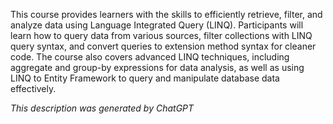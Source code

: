This course provides learners with the skills to efficiently retrieve, filter, and analyze data using Language Integrated Query (LINQ). Participants will learn how to query data from various sources, filter collections with LINQ query syntax, and convert queries to extension method syntax for cleaner code. The course also covers advanced LINQ techniques, including aggregate and group-by expressions for data analysis, as well as using LINQ to Entity Framework to query and manipulate database data effectively.

*This description was generated by ChatGPT*